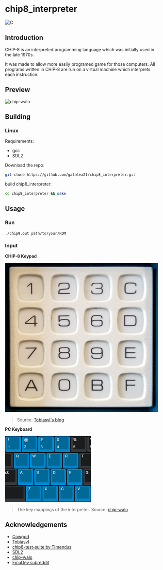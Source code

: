 # chip8_interpreter

![C](https://img.shields.io/badge/Language-c-gold?style=for-the-badge)

## Introduction

CHIP-8 is an interpreted programming language which was initially used in the late 1970s.

It was made to allow more easily programed game for those computers. All programs written in CHIP-8 are run on a virtual machine which interprets each instruction.

## Preview

![chip-walo](images/sample.png)

## Building

### Linux

Requirements:

-   gcc
-   SDL2

Download the repo:

```bash
git clone https://github.com/galatea21/chip8_interpreter.git
```

build chip8_interpreter:

```bash
cd chip8_interpreter && make
```

## Usage

### Run

```
./chip8.out path/to/your/ROM
```

### Input

**CHIP-8 Keypad**

![COSMAC VIP keyboard](images/cosmac-vip-keypad.png)

> Source: [Tobiasvl's blog](https://tobiasvl.github.io/blog/write-a-chip-8-emulator/)

**PC Keyboard**

![Keyboard Input](images/input.png)

> The key mappings of the interpreter. Source: [chip-walo](https://github.com/diamant3/chip-walo)

## Acknowledgements

-   [Cowgod](http://devernay.free.fr/hacks/chip8/C8TECH10.HTM)
-   [Tobiasvl](https://tobiasvl.github.io/blog/write-a-chip-8-emulator/)
-   [chip8-test-suite by Timendus](https://github.com/Timendus/chip8-test-suite)
-   [SDL2](https://www.libsdl.org/)
-   [chip-walo](https://github.com/diamant3/chip-walo)
-   [EmuDev subreddit](https://www.reddit.com/r/EmuDev/)
